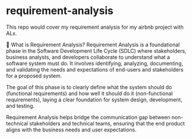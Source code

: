 # requirement-analysis
This repo would cover my requirement analysis for my airbnb project with ALx. 

📌 What is Requirement Analysis?
Requirement Analysis is a foundational phase in the Software Development Life Cycle (SDLC) where stakeholders, business analysts, and developers collaborate to understand what a software system must do. It involves identifying, analyzing, documenting, and validating the needs and expectations of end-users and stakeholders for a proposed system.

The goal of this phase is to clearly define what the system should do (functional requirements) and how well it should do it (non-functional requirements), laying a clear foundation for system design, development, and testing.

Requirement Analysis helps bridge the communication gap between non-technical stakeholders and technical teams, ensuring that the end product aligns with the business needs and user expectations.


